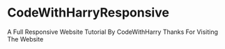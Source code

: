 # CodeWithHarryResponsive
A Full Responsive Website Tutorial By CodeWithHarry
Thanks For Visiting The Website
